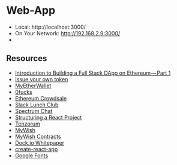 # Web-App

*   Local:            http://localhost:3000/
*   On Your Network:  http://192.168.2.9:3000/
* 

## Resources
* [Introduction to Building a Full Stack DApp on Ethereum — Part 1](https://medium.com/coinmonks/a-gentle-intro-to-building-a-full-stack-dapp-on-ethereum-part-1-c1aedb11fcd2)
* [Issue your own token](https://medium.com/bitfwd/how-to-issue-your-own-token-on-ethereum-in-less-than-20-minutes-ac1f8f022793)
* [MyEtherWallet](https://www.myetherwallet.com/#contracts)
* [0fucks](https://raw.githubusercontent.com/bitfwdcommunity/Issue-your-own-ERC20-token/master/contracts/erc20_tutorial.sol)
* [Ethereum Crowdsale](https://www.ethereum.org/crowdsale)
* [Slack Lunch Club](https://blog.usejournal.com/slack-lunch-club-part-1-7-deep-dive-into-a-modern-web-app-d3eb980a215)
* [Spectrum Chat](https://github.com/CrowdArt/spectrum)
* [Structuring a React Project](https://blog.bitsrc.io/structuring-a-react-project-a-definitive-guide-ac9a754df5eb)
* [Tenzorum](https://tenzorum.org/)
* [MyWish](https://ropsten.etherscan.io/address/0x2c940e5088f8edee1d642036dee0dedadd392a4f)
* [MyWish Contracts](https://contracts.mywish.io/contracts/3040)
* [Dock.io Whitepaper](https://dock.io/whitepaper)
* [create-react-app](https://github.com/facebook/react)
* [Google Fonts](https://fonts.google.com/specimen/Montserrat?selection.family=Montserrat:400,700)

